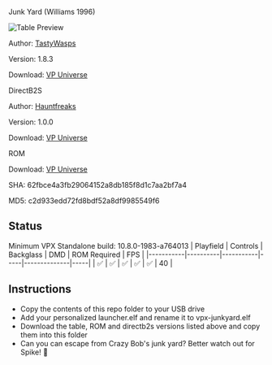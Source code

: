 Junk Yard (Williams 1996)

![Table Preview](https://github.com/Bla1ze/vpx-images/blob/main/vpx-junkyard.png)

Author: [TastyWasps](https://vpuniverse.com/profile/44724-tastywasps/)  

Version: 1.8.3

Download: [VP Universe](https://vpuniverse.com/files/file/12322-junk-yard-williams-1996/)

DirectB2S

Author: [Hauntfreaks](https://vpuniverse.com/profile/5216-hauntfreaks/)  

Version: 1.0.0

Download: [VP Universe](https://vpuniverse.com/files/file/12323-junk-yard-williams-1995-b2s-with-full-dmd/)

ROM

Download: [VP Universe](https://www.vpforums.org/index.php?app=downloads&showfile=1280)

SHA: 62fbce4a3fb29064152a8db185f8d1c7aa2bf7a4

MD5: c2d933edd72fd8bdf52a8df9985549f6


## Status 

Minimum VPX Standalone build: 10.8.0-1983-a764013
| Playfield | Controls | Backglass | DMD | ROM Required | FPS | 
|-----------|----------|-----------|-----|--------------|-----|
| :white_check_mark: | :white_check_mark: | :white_check_mark: | :white_check_mark: | :white_check_mark: | 40 |

## Instructions

- Copy the contents of this repo folder to your USB drive
- Add your personalized launcher.elf and rename it to vpx-junkyard.elf
- Download the table, ROM and directb2s versions listed above and copy them into this folder
- Can you can escape from Crazy Bob's junk yard? Better watch out for Spike! 🐾